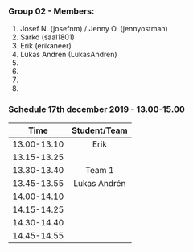 ### Group 02 - Members:
1. Josef N. (josefnm) / Jenny O. (jennyostman)
2. Sarko (saal1801)
3. Erik (erikaneer)
4. Lukas Andren (LukasAndren)
5. 
6. 
7. 
8. 

### Schedule 17th december 2019 - 13.00-15.00


| Time        |  Student/Team | 
|-------------|:-------------:|
| 13.00-13.10 |    Erik       |
| 13.15-13.25 |               |
| 13.30-13.40 |    Team 1     |
| 13.45-13.55 |  Lukas Andrén |
| 14.00-14.10 |               |
| 14.15-14.25 |               |
| 14.30-14.40 |               |
| 14.45-14.55 |               |
